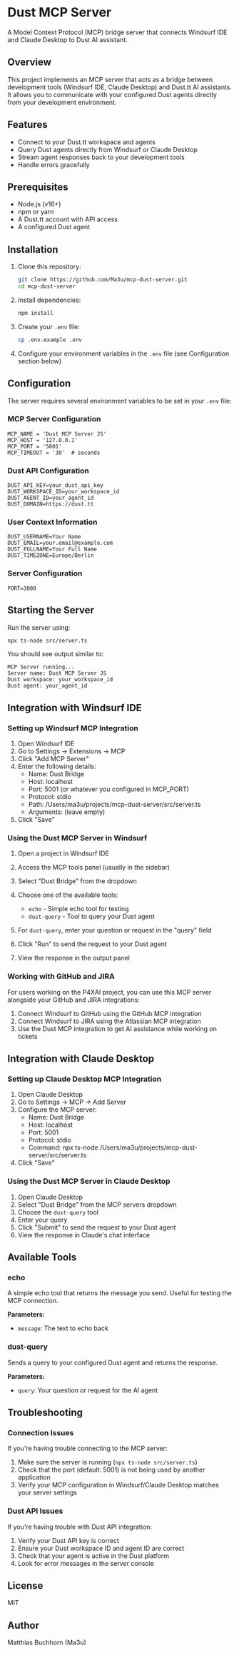 # Dust MCP Server

A Model Context Protocol (MCP) bridge server that connects Windsurf IDE and Claude Desktop to Dust AI assistant.

## Overview

This project implements an MCP server that acts as a bridge between development tools (Windsurf IDE, Claude Desktop) and Dust.tt AI assistants. It allows you to communicate with your configured Dust agents directly from your development environment.

## Features

- Connect to your Dust.tt workspace and agents
- Query Dust agents directly from Windsurf or Claude Desktop
- Stream agent responses back to your development tools
- Handle errors gracefully

## Prerequisites

- Node.js (v16+)
- npm or yarn
- A Dust.tt account with API access
- A configured Dust agent

## Installation

1. Clone this repository:
   ```bash
   git clone https://github.com/Ma3u/mcp-dust-server.git
   cd mcp-dust-server
   ```

2. Install dependencies:
   ```bash
   npm install
   ```

3. Create your `.env` file:
   ```bash
   cp .env.example .env
   ```

4. Configure your environment variables in the `.env` file (see Configuration section below)

## Configuration

The server requires several environment variables to be set in your `.env` file:

### MCP Server Configuration
```
MCP_NAME = 'Dust MCP Server JS'
MCP_HOST = '127.0.0.1'
MCP_PORT = '5001'
MCP_TIMEOUT = '30'  # seconds
```

### Dust API Configuration
```
DUST_API_KEY=your_dust_api_key
DUST_WORKSPACE_ID=your_workspace_id
DUST_AGENT_ID=your_agent_id
DUST_DOMAIN=https://dust.tt
```

### User Context Information
```
DUST_USERNAME=Your Name
DUST_EMAIL=your.email@example.com
DUST_FULLNAME=Your Full Name
DUST_TIMEZONE=Europe/Berlin
```

### Server Configuration
```
PORT=3000
```

## Starting the Server

Run the server using:

```bash
npx ts-node src/server.ts
```

You should see output similar to:
```
MCP Server running...
Server name: Dust MCP Server JS
Dust workspace: your_workspace_id
Dust agent: your_agent_id
```

## Integration with Windsurf IDE

### Setting up Windsurf MCP Integration

1. Open Windsurf IDE
2. Go to Settings → Extensions → MCP
3. Click "Add MCP Server"
4. Enter the following details:
   - Name: Dust Bridge
   - Host: localhost
   - Port: 5001 (or whatever you configured in MCP_PORT)
   - Protocol: stdio
   - Path: /Users/ma3u/projects/mcp-dust-server/src/server.ts
   - Arguments: (leave empty)
5. Click "Save"

### Using the Dust MCP Server in Windsurf

1. Open a project in Windsurf IDE
2. Access the MCP tools panel (usually in the sidebar)
3. Select "Dust Bridge" from the dropdown
4. Choose one of the available tools:
   - `echo` - Simple echo tool for testing
   - `dust-query` - Tool to query your Dust agent

5. For `dust-query`, enter your question or request in the "query" field
6. Click "Run" to send the request to your Dust agent
7. View the response in the output panel

### Working with GitHub and JIRA

For users working on the P4XAI project, you can use this MCP server alongside your GitHub and JIRA integrations:

1. Connect Windsurf to GitHub using the GitHub MCP integration
2. Connect Windsurf to JIRA using the Atlassian MCP integration 
3. Use the Dust MCP integration to get AI assistance while working on tickets

## Integration with Claude Desktop

### Setting up Claude Desktop MCP Integration

1. Open Claude Desktop
2. Go to Settings → MCP → Add Server
3. Configure the MCP server:
   - Name: Dust Bridge
   - Host: localhost
   - Port: 5001
   - Protocol: stdio
   - Command: npx ts-node /Users/ma3u/projects/mcp-dust-server/src/server.ts
4. Click "Save"

### Using the Dust MCP Server in Claude Desktop

1. Open Claude Desktop
2. Select "Dust Bridge" from the MCP servers dropdown
3. Choose the `dust-query` tool
4. Enter your query
5. Click "Submit" to send the request to your Dust agent
6. View the response in Claude's chat interface

## Available Tools

### echo

A simple echo tool that returns the message you send. Useful for testing the MCP connection.

**Parameters:**
- `message`: The text to echo back

### dust-query

Sends a query to your configured Dust agent and returns the response.

**Parameters:**
- `query`: Your question or request for the AI agent

## Troubleshooting

### Connection Issues

If you're having trouble connecting to the MCP server:

1. Make sure the server is running (`npx ts-node src/server.ts`)
2. Check that the port (default: 5001) is not being used by another application
3. Verify your MCP configuration in Windsurf/Claude Desktop matches your server settings

### Dust API Issues

If you're having trouble with Dust API integration:

1. Verify your Dust API key is correct
2. Ensure your Dust workspace ID and agent ID are correct
3. Check that your agent is active in the Dust platform
4. Look for error messages in the server console

## License

MIT

## Author

Matthias Buchhorn (Ma3u)
